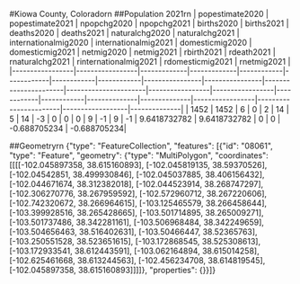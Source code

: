 #Kiowa County, Coloradorn
##Population 2021rn
| popestimate2020 | popestimate2021 | npopchg2020 | npopchg2021 | births2020 | births2021 | deaths2020 | deaths2021 | naturalchg2020 | naturalchg2021 | internationalmig2020 | internationalmig2021 | domesticmig2020 | domesticmig2021 | netmig2020 | netmig2021 |  rbirth2021  |  rdeath2021  | rnaturalchg2021 | rinternationalmig2021 | rdomesticmig2021 | rnetmig2021  |
|-----------------|-----------------|-------------|-------------|------------|------------|------------|------------|----------------|----------------|----------------------|----------------------|-----------------|-----------------|------------|------------|--------------|--------------|-----------------|-----------------------|------------------|--------------|
| 1452            | 1452            | 6           | 0           | 2          | 14         | 5          | 14         | -3             | 0              | 0                    | 0                    | 9               | -1              | 9          | -1         | 9.6418732782 | 9.6418732782 | 0               | 0                     | -0.688705234     | -0.688705234|

##Geometryrn
{"type": "FeatureCollection", "features": [{"id": "08061", "type": "Feature", "geometry": {"type": "MultiPolygon", "coordinates": [[[[-102.045897358, 38.615160893], [-102.045819135, 38.59370526], [-102.04542851, 38.499930846], [-102.045037885, 38.406156432], [-102.044671674, 38.312382018], [-102.044523914, 38.268747297], [-102.306270776, 38.267959592], [-102.572960712, 38.267220606], [-102.742320672, 38.266964615], [-103.125465579, 38.266458644], [-103.399928516, 38.265428665], [-103.501714895, 38.265009271], [-103.501737486, 38.342281161], [-103.506968484, 38.342249659], [-103.504656463, 38.516402631], [-103.50466447, 38.52365763], [-103.250551528, 38.523651615], [-103.172868545, 38.525308613], [-103.172933541, 38.612443591], [-103.062164894, 38.615014258], [-102.625461668, 38.613244563], [-102.456234708, 38.614819545], [-102.045897358, 38.615160893]]]]}, "properties": {}}]}
